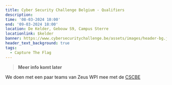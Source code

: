 ```yaml
---
title: Cyber Security Challenge Belgium - Qualifiers
description: 
time: '08-03-2024 10:00'
end: '09-03-2024 18:00'
location: De Kelder, Gebouw S9, Campus Sterre
locationlink: $kelder
banner: https://www.cybersecuritychallenge.be/assets/images/header-bg.jpg
header_text_background: true
tags:
  - Capture The Flag
---
```


> **Meer info komt later**

We doen met een paar teams van Zeus WPI mee met de [CSCBE](https://www.cybersecuritychallenge.be/)
